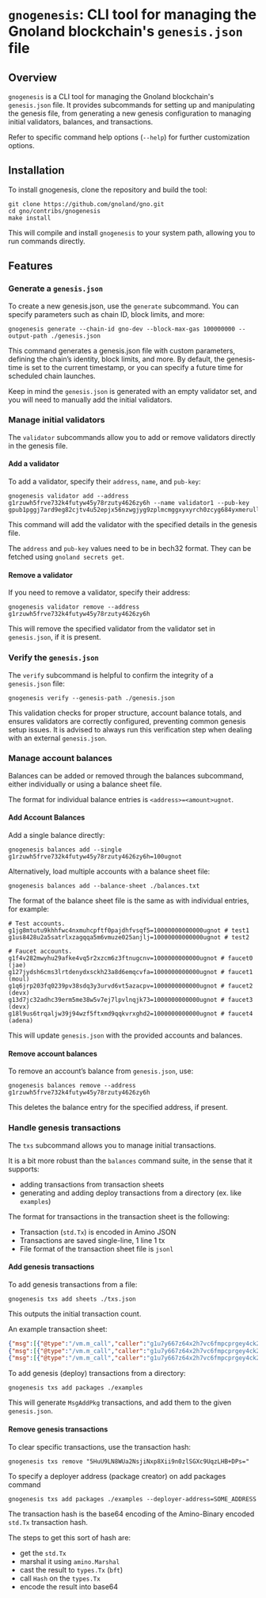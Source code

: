 # `gnogenesis`: CLI tool for managing the Gnoland blockchain's `genesis.json` file

## Overview

`gnogenesis` is a CLI tool for managing the Gnoland blockchain's `genesis.json` file. It provides
subcommands for setting up and manipulating the genesis file, from generating a new genesis configuration to managing
initial validators, balances, and transactions.

Refer to specific command help options (`--help`) for further customization options.

## Installation

To install gnogenesis, clone the repository and build the tool:

```shell
git clone https://github.com/gnoland/gno.git
cd gno/contribs/gnogenesis
make install
```

This will compile and install `gnogenesis` to your system path, allowing you to run commands directly.

## Features

### Generate a `genesis.json`

To create a new genesis.json, use the `generate` subcommand. You can specify parameters such as chain ID, block limits,
and more:

```shell
gnogenesis generate --chain-id gno-dev --block-max-gas 100000000 --output-path ./genesis.json
```

This command generates a genesis.json file with custom parameters, defining the chain’s identity, block limits, and
more. By default, the genesis-time is set to the current timestamp, or you can specify a future time for scheduled chain
launches.

Keep in mind the `genesis.json` is generated with an empty validator set, and you will need to manually add the initial
validators.

### Manage initial validators

The `validator` subcommands allow you to add or remove validators directly in the genesis file.

#### Add a validator

To add a validator, specify their `address`, `name`, and `pub-key`:

```shell
gnogenesis validator add --address g1rzuwh5frve732k4futyw45y78rzuty4626zy6h --name validator1 --pub-key gpub1pggj7ard9eg82cjtv4u52epjx56nzwgjyg9zplmcmggxyxyrch0zcyg684yxmerullv3l6hmau58sk4eyxskmny9h7lsnz
```

This command will add the validator with the specified details in the genesis file.

The `address` and `pub-key` values need to be in bech32 format. They can be fetched using `gnoland secrets get`.

#### Remove a validator

If you need to remove a validator, specify their address:

```shell
gnogenesis validator remove --address g1rzuwh5frve732k4futyw45y78rzuty4626zy6h
```

This will remove the specified validator from the validator set in `genesis.json`, if it is present.

### Verify the `genesis.json`

The `verify` subcommand is helpful to confirm the integrity of a `genesis.json` file:

```shell
gnogenesis verify --genesis-path ./genesis.json
```

This validation checks for proper structure, account balance totals, and ensures validators are correctly configured,
preventing common genesis setup issues. It is advised to always run this verification step when dealing with an external
`genesis.json`.

### Manage account balances

Balances can be added or removed through the balances subcommand, either individually or using a balance sheet file.

The format for individual balance entries is `<address>=<amount>ugnot`.

#### Add Account Balances

Add a single balance directly:

```shell
gnogenesis balances add --single g1rzuwh5frve732k4futyw45y78rzuty4626zy6h=100ugnot
```

Alternatively, load multiple accounts with a balance sheet file:

```shell
gnogenesis balances add --balance-sheet ./balances.txt
```

The format of the balance sheet file is the same as with individual entries, for example:

```text
# Test accounts.
g1jg8mtutu9khhfwc4nxmuhcpftf0pajdhfvsqf5=10000000000000ugnot # test1
g1us8428u2a5satrlxzagqqa5m6vmuze025anjlj=10000000000000ugnot # test2

# Faucet accounts.
g1f4v282mwyhu29afke4vq5r2xzcm6z3ftnugcnv=1000000000000ugnot # faucet0 (jae)
g127jydsh6cms3lrtdenydxsckh23a8d6emqcvfa=1000000000000ugnot # faucet1 (moul)
g1q6jrp203fq0239pv38sdq3y3urvd6vt5azacpv=1000000000000ugnot # faucet2 (devx)
g13d7jc32adhc39erm5me38w5v7ej7lpvlnqjk73=1000000000000ugnot # faucet3 (devx)
g18l9us6trqaljw39j94wzf5ftxmd9qqkvrxghd2=1000000000000ugnot # faucet4 (adena)
```

This will update `genesis.json` with the provided accounts and balances.

#### Remove account balances

To remove an account’s balance from `genesis.json`, use:

```shell
gnogenesis balances remove --address g1rzuwh5frve732k4futyw45y78rzuty4626zy6h
```

This deletes the balance entry for the specified address, if present.

### Handle genesis transactions

The `txs` subcommand allows you to manage initial transactions.

It is a bit more robust than the `balances` command suite, in the sense that it supports:

- adding transactions from transaction sheets
- generating and adding deploy transactions from a directory (ex. like `examples`)

The format for transactions in the transaction sheet is the following:

- Transaction (`std.Tx`) is encoded in Amino JSON
- Transactions are saved single-line, 1 line 1 tx
- File format of the transaction sheet file is `jsonl`

#### Add genesis transactions

To add genesis transactions from a file:

```shell
gnogenesis txs add sheets ./txs.json
```

This outputs the initial transaction count.

An example transaction sheet:

```json lines
{"msg":[{"@type":"/vm.m_call","caller":"g1u7y667z64x2h7vc6fmpcprgey4ck233jaww9zq","send":"","pkg_path":"gno.land/r/demo/users","func":"Invite","args":["g1us8428u2a5satrlxzagqqa5m6vmuze025anjlj:10\ng1589c8cekvmjfmy0qrd4f3z52r7fn7rgk02667s:1\ng13sm84nuqed3fuank8huh7x9mupgw22uft3lcl8:1\ng1m6732pkrngu9vrt0g7056lvr9kcqc4mv83xl5q:1\ng1wg88rhzlwxjd2z4j5de5v5xq30dcf6rjq3dhsj:1\ng18pmaskasz7mxj6rmgrl3al58xu45a7w0l5nmc0:1\ng19wwhkmqlns70604ksp6rkuuu42qhtvyh05lffz:1\ng187982000zsc493znqt828s90cmp6hcp2erhu6m:1\ng1ndpsnrspdnauckytvkfv8s823t3gmpqmtky8pl:1\ng16ja66d65emkr0zxd2tu7xjvm7utthyhpej0037:1\ng1ds24jj9kqjcskd0gzu24r9e4n62ggye230zuv5:1\ng1trkzq75ntamsnw9xnrav2v7gy2lt5g6p29yhdr:1\ng1rrf8s5mrmu00sx04fzfsvc399fklpeg2x0a7mz:1\ng19p5ntfvpt4lwq4jqsmnxsnelhf3tff9scy3w8w:1\ng1tue8l73d6rq4vhqdsp2sr3zhuzpure3k2rnwpz:1\ng14hhsss4ngx5kq77je5g0tl4vftg8qp45ceadk3:1\ng1768hvkh7anhd40ch4h7jdh6j3mpcs7hrat4gl0:1\ng15fa8kyjhu88t9dr8zzua8fwdvkngv5n8yqsm0n:1\ng1xhccdjcscuhgmt3quww6qdy3j3czqt3urc2eac:1\ng1z629z04f85k4t5gnkk5egpxw9tqxeec435esap:1\ng1pfldkplz9puq0v82lu9vqcve9nwrxuq9qe5ttv:1\ng152pn0g5qfgxr7yx8zlwjq48hytkafd8x7egsfv:1\ng1cf2ye686ke38vjyqakreprljum4xu6rwf5jskq:1\ng1c5shztyaj4gjrc5zlwmh9xhex5w7l4asffs2w6:1\ng1lhpx2ktk0ha3qw42raxq4m24a4c4xqxyrgv54q:1\ng1026p54q0j902059sm2zsv37krf0ghcl7gmhyv7:1\ng1n4yvwnv77frq2ccuw27dmtjkd7u4p4jg0pgm7k:1\ng13m7f2e6r3lh3ykxupacdt9sem2tlvmaamwjhll:1\ng19uxluuecjlsqvwmwu8sp6pxaaqfhk972q975xd:1\ng1j80fpcsumfkxypvydvtwtz3j4sdwr8c2u0lr64:1\ng1tjdpptuk9eysq6z38nscqyycr998xjyx3w8jvw:1\ng19t3n89slfemgd3mwuat4lajwcp0yxrkadgeg7a:1\ng1yqndt8xx92l9h494jfruz2w79swzjes3n4wqjc:1\ng13278z0a5ufeg80ffqxpda9dlp599t7ekregcy6:1\ng1ht236wjd83x96uqwh9rh3fq6pylyn78mtwq9v6:1\ng1fj9jccm3zjnqspq7lp2g7lj4czyfq0s35600g9:1\ng1wwppuzdns5u6c6jqpkzua24zh6ppsus6399cea:1\ng1k8pjnguyu36pkc8hy0ufzgpzfmj2jl78la7ek3:1\ng1e8umkzumtxgs8399lw0us4rclea3xl5gxy9spp:1\ng14qekdkj2nmmwea4ufg9n002a3pud23y8k7ugs5:1\ng19w2488ntfgpduzqq3sk4j5x387zynwknqdvjqf:1\ng1495y3z7zrej4rendysnw5kaeu4g3d7x7w0734g:1\ng1hygx8ga9qakhkczyrzs9drm8j8tu4qds9y5e3r:1\ng1f977l6wxdh3qu60kzl75vx2wmzswu68l03r8su:1\ng1644qje5rx6jsdqfkzmgnfcegx4dxkjh6rwqd69:1\ng1mzjajymvmtksdwh3wkrndwj6zls2awl9q83dh6:1\ng14da4n9hcynyzz83q607uu8keuh9hwlv42ra6fa:10\ng14vhcdsyf83ngsrrqc92kmw8q9xakqjm0v8448t:5\n"]}],"fee":{"gas_wanted":"2000000","gas_fee":"1000000ugnot"},"signatures":[{"pub_key":{"@type":"/tm.PubKeySecp256k1","value":"AmG6kzznyo1uNqWPAYU6wDpsmzQKDaEOrVRaZ08vOyX0"},"signature":"S8iMMzlOMK8dmox78R9Z8+pSsS8YaTCXrIcaHDpiOgkOy7gqoQJ0oftM0zf8zAz4xpezK8Lzg8Q0fCdXJxV76w=="}],"memo":""}
{"msg":[{"@type":"/vm.m_call","caller":"g1u7y667z64x2h7vc6fmpcprgey4ck233jaww9zq","send":"","pkg_path":"gno.land/r/demo/users","func":"Invite","args":["g1thlf3yct7n7ex70k0p62user0kn6mj6d3s0cg3\ng1jg8mtutu9khhfwc4nxmuhcpftf0pajdhfvsqf5\n"]}],"fee":{"gas_wanted":"2000000","gas_fee":"1000000ugnot"},"signatures":[{"pub_key":{"@type":"/tm.PubKeySecp256k1","value":"AmG6kzznyo1uNqWPAYU6wDpsmzQKDaEOrVRaZ08vOyX0"},"signature":"njczE6xYdp01+CaUU/8/v0YC/NuZD06+qLind+ZZEEMNaRe/4Ln+4z7dG6HYlaWUMsyI1KCoB6NIehoE0PZ44Q=="}],"memo":""}
{"msg":[{"@type":"/vm.m_call","caller":"g1u7y667z64x2h7vc6fmpcprgey4ck233jaww9zq","send":"","pkg_path":"gno.land/r/demo/users","func":"Invite","args":["g1589c8cekvmjfmy0qrd4f3z52r7fn7rgk02667s\ng13sm84nuqed3fuank8huh7x9mupgw22uft3lcl8\ng1m6732pkrngu9vrt0g7056lvr9kcqc4mv83xl5q\ng1wg88rhzlwxjd2z4j5de5v5xq30dcf6rjq3dhsj\ng18pmaskasz7mxj6rmgrl3al58xu45a7w0l5nmc0\ng19wwhkmqlns70604ksp6rkuuu42qhtvyh05lffz\ng187982000zsc493znqt828s90cmp6hcp2erhu6m\ng1ndpsnrspdnauckytvkfv8s823t3gmpqmtky8pl\ng16ja66d65emkr0zxd2tu7xjvm7utthyhpej0037\ng1ds24jj9kqjcskd0gzu24r9e4n62ggye230zuv5\ng1trkzq75ntamsnw9xnrav2v7gy2lt5g6p29yhdr\ng1rrf8s5mrmu00sx04fzfsvc399fklpeg2x0a7mz\ng19p5ntfvpt4lwq4jqsmnxsnelhf3tff9scy3w8w\ng1tue8l73d6rq4vhqdsp2sr3zhuzpure3k2rnwpz\ng14hhsss4ngx5kq77je5g0tl4vftg8qp45ceadk3\ng1768hvkh7anhd40ch4h7jdh6j3mpcs7hrat4gl0\ng15fa8kyjhu88t9dr8zzua8fwdvkngv5n8yqsm0n\ng1xhccdjcscuhgmt3quww6qdy3j3czqt3urc2eac\ng1z629z04f85k4t5gnkk5egpxw9tqxeec435esap\ng1pfldkplz9puq0v82lu9vqcve9nwrxuq9qe5ttv\ng152pn0g5qfgxr7yx8zlwjq48hytkafd8x7egsfv\ng1cf2ye686ke38vjyqakreprljum4xu6rwf5jskq\ng1c5shztyaj4gjrc5zlwmh9xhex5w7l4asffs2w6\ng1lhpx2ktk0ha3qw42raxq4m24a4c4xqxyrgv54q\ng1026p54q0j902059sm2zsv37krf0ghcl7gmhyv7\ng1n4yvwnv77frq2ccuw27dmtjkd7u4p4jg0pgm7k\ng13m7f2e6r3lh3ykxupacdt9sem2tlvmaamwjhll\ng19uxluuecjlsqvwmwu8sp6pxaaqfhk972q975xd\ng1j80fpcsumfkxypvydvtwtz3j4sdwr8c2u0lr64\ng1tjdpptuk9eysq6z38nscqyycr998xjyx3w8jvw\ng19t3n89slfemgd3mwuat4lajwcp0yxrkadgeg7a\ng1yqndt8xx92l9h494jfruz2w79swzjes3n4wqjc\ng13278z0a5ufeg80ffqxpda9dlp599t7ekregcy6\ng1ht236wjd83x96uqwh9rh3fq6pylyn78mtwq9v6\ng1fj9jccm3zjnqspq7lp2g7lj4czyfq0s35600g9\ng1wwppuzdns5u6c6jqpkzua24zh6ppsus6399cea\ng1k8pjnguyu36pkc8hy0ufzgpzfmj2jl78la7ek3\ng1e8umkzumtxgs8399lw0us4rclea3xl5gxy9spp\ng14qekdkj2nmmwea4ufg9n002a3pud23y8k7ugs5\ng19w2488ntfgpduzqq3sk4j5x387zynwknqdvjqf\ng1495y3z7zrej4rendysnw5kaeu4g3d7x7w0734g\ng1hygx8ga9qakhkczyrzs9drm8j8tu4qds9y5e3r\ng1f977l6wxdh3qu60kzl75vx2wmzswu68l03r8su\ng1644qje5rx6jsdqfkzmgnfcegx4dxkjh6rwqd69\ng1mzjajymvmtksdwh3wkrndwj6zls2awl9q83dh6\ng1u7y667z64x2h7vc6fmpcprgey4ck233jaww9zq\ng14da4n9hcynyzz83q607uu8keuh9hwlv42ra6fa\ng14vhcdsyf83ngsrrqc92kmw8q9xakqjm0v8448t\n"]}],"fee":{"gas_wanted":"4000000","gas_fee":"1000000ugnot"},"signatures":[{"pub_key":{"@type":"/tm.PubKeySecp256k1","value":"AmG6kzznyo1uNqWPAYU6wDpsmzQKDaEOrVRaZ08vOyX0"},"signature":"7AmlhZhsVkxCUl0bbpvpPMnIKihwtG7A5IFR6Tg4xStWLgaUr05XmWRKlO2xjstTtwbVKQT5mFL4h5wyX4SQzw=="}],"memo":""}
```

To add genesis (deploy) transactions from a directory:

```shell
gnogenesis txs add packages ./examples
```

This will generate `MsgAddPkg` transactions, and add them to the given `genesis.json`.

#### Remove genesis transactions

To clear specific transactions, use the transaction hash:

```shell
gnogenesis txs remove "5HuU9LN8WUa2NsjiNxp8Xii9n0zlSGXc9UqzLHB+DPs="
```
To specify a deployer address (package creator) on add packages command
```shell
gnogenesis txs add packages ./examples --deployer-address=SOME_ADDRESS
```

The transaction hash is the base64 encoding of the Amino-Binary encoded `std.Tx` transaction hash.

The steps to get this sort of hash are:

- get the `std.Tx`
- marshal it using `amino.Marshal`
- cast the result to `types.Tx` (`bft`)
- call `Hash` on the `types.Tx`
- encode the result into base64

